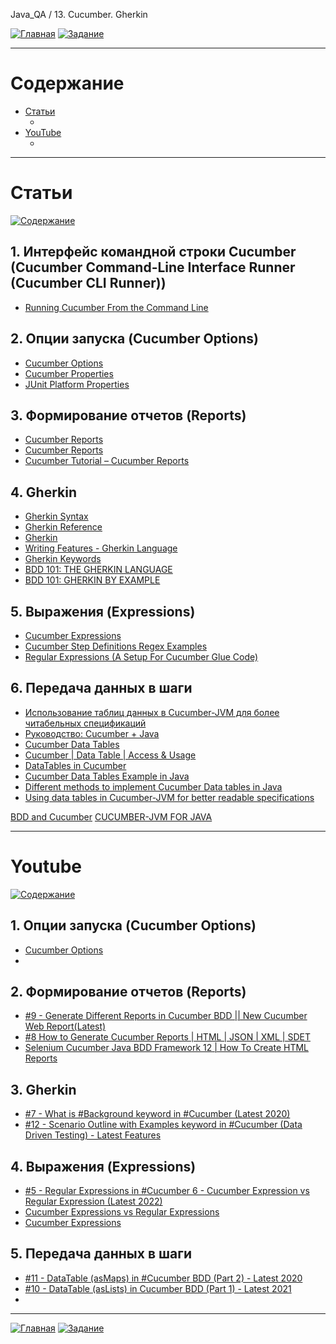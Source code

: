 Java_QA / 13. Сucumber. Gherkin

[![Главная](https://img.shields.io/badge/-Главная-aaccee)](README.md)
[![Задание](https://img.shields.io/badge/-Задание-99ffee)](3.%20Задание.md)

***

# Содержание

* [Статьи](#статьи)
    * []()
* [YouTube](#youtube)
    * []()

***

# Статьи

[![Содержание](https://img.shields.io/badge/-Содержание-66eeff)](#содержание)

## 1. Интерфейс командной строки Cucumber (Cucumber Command-Line Interface Runner (Cucumber CLI Runner))

* [Running Cucumber From the Command Line](https://dzone.com/articles/running-cucumber-from-the-command-line)

## 2. Опции запуска (Cucumber Options)

* [Cucumber Options](https://www.toolsqa.com/cucumber/cucumber-options/)
* [Cucumber Properties](https://github.com/cucumber/cucumber-jvm/tree/main/cucumber-core)
* [JUnit Platform Properties](https://github.com/cucumber/cucumber-jvm/tree/main/cucumber-junit-platform-engine)

## 3. Формирование отчетов (Reports)

* [Cucumber Reports](https://www.toolsqa.com/selenium-cucumber-framework/cucumber-reports/)
* [Cucumber Reports](https://anandhik.medium.com/cucumber-reports-808baa9f19f5)
* [Cucumber Tutorial – Cucumber Reports](https://qaautomation.expert/2020/08/31/cucumber-tutorial-cucumber-reports/)

## 4. Gherkin

* [Gherkin Syntax](https://cucumber.io/docs/gherkin/)
* [Gherkin Reference](https://cucumber.io/docs/gherkin/reference/)
* [Gherkin](https://wellbehaved.readthedocs.io/Gherkin.html)
* [Writing Features - Gherkin Language](https://gist.github.com/dogoku/0c024c55ec124355f01472abc70550f5)
* [Gherkin Keywords](https://toolsqa.com/cucumber/gherkin-keywords/)
* [BDD 101: THE GHERKIN LANGUAGE](https://automationpanda.com/2017/01/26/bdd-101-the-gherkin-language/)
* [BDD 101: GHERKIN BY EXAMPLE](https://automationpanda.com/2017/01/27/bdd-101-gherkin-by-example/)

## 5. Выражения (Expressions)

* [Cucumber Expressions](https://github.com/cucumber/cucumber-expressions)
* [Cucumber Step Definitions Regex Examples](https://www.programsbuzz.com/article/cucumber-step-definitions-regex-examples)
* [Regular Expressions (A Setup For Cucumber Glue Code)](https://www.coveros.com/regular-expressions-a-setup-for-cucumber-glue-code/)

## 6. Передача данных в шаги

* [Использование таблиц данных в Cucumber-JVM для более читабельных спецификаций](https://www.software-testing.ru/library/testing/testing-tools/3629-using-data-tables-in-cucumber-jvm-for-better-readable-specifications)
* [Руководство: Cucumber + Java](https://habr.com/ru/post/332754/)
* [Cucumber Data Tables](https://www.baeldung.com/cucumber-data-tables)
* [Cucumber | Data Table | Access & Usage](https://priyank-it.medium.com/cucumber-data-table-access-usage-95a0bc75011f)
* [DataTables in Cucumber](https://qaautomation.expert/2021/04/24/datatables-in-cucumber/)
* [Cucumber Data Tables Example in Java](https://javapointers.com/automation/cucumber/cucumber-data-tables-example-in-java/)
* [Different methods to implement Cucumber Data tables in Java](https://academy.capgemini.nl/blog/different-methods-implement-cucumber-data-tables-java)
* [Using data tables in Cucumber-JVM for better readable specifications](https://www.ontestautomation.com/using-data-tables-in-cucumber-jvm-for-better-readable-specifications/)

[BDD and Cucumber](https://dev.to/bushraalam/bdd-and-cucumber-24di)
[CUCUMBER-JVM FOR JAVA](https://automationpanda.com/2017/10/24/cucumber-jvm-for-java/)

***

# Youtube

[![Содержание](https://img.shields.io/badge/-Содержание-66eeff)](#содержание)

## 1. Опции запуска (Cucumber Options)

* [Cucumber Options](https://www.youtube.com/watch?v=hNuCDcUrRWg&t=32s&ab_channel=ProgramsBuzz)
* []()

## 2. Формирование отчетов (Reports)

* [#9 - Generate Different Reports in Cucumber BDD || New Cucumber Web Report(Latest)](https://www.youtube.com/watch?v=3Sy-9m7KgZs&list=PLFGoYjJG_fqpObjigKg4bunu6_Ki7Ppn-&index=10&ab_channel=NaveenAutomationLabs)
* [#8 How to Generate Cucumber Reports | HTML | JSON | XML | SDET](https://www.youtube.com/watch?v=Yw_6xnfvvmI&ab_channel=SureshSDETAutomation)
* [Selenium Cucumber Java BDD Framework 12 | How To Create HTML Reports](https://www.youtube.com/watch?v=jmObajLF4jQ&ab_channel=AutomationStepbyStep)

## 3. Gherkin

* [#7 - What is #Background keyword in #Cucumber (Latest 2020)](https://www.youtube.com/watch?v=ZPEzIogLnrM&list=PLFGoYjJG_fqpObjigKg4bunu6_Ki7Ppn-&index=8&ab_channel=NaveenAutomationLabs)
* [#12 - Scenario Outline with Examples keyword in #Cucumber (Data Driven Testing) - Latest Features](https://www.youtube.com/watch?v=dJD5pu9ntAs&ab_channel=NaveenAutomationLabs)

## 4. Выражения (Expressions)

* [#5 - Regular Expressions in #Cucumber 6 - Cucumber Expression vs Regular Expression (Latest 2022)](https://www.youtube.com/watch?v=AxhfQV-6iqw&list=PLFGoYjJG_fqpObjigKg4bunu6_Ki7Ppn-&index=6&ab_channel=NaveenAutomationLabs)
* [Cucumber Expressions vs Regular Expressions](https://www.youtube.com/watch?v=ywuTp6m_P2s&ab_channel=AutomationHubSarthak)
* [Cucumber Expressions](https://www.youtube.com/watch?v=M8OFOsG5kXI&ab_channel=ProgramsBuzz)

## 5. Передача данных в шаги

* [#11 - DataTable (asMaps) in #Cucumber BDD (Part 2) - Latest 2020](https://www.youtube.com/watch?v=opFqJRQsc0o&list=PLFGoYjJG_fqpObjigKg4bunu6_Ki7Ppn-&index=12&ab_channel=NaveenAutomationLabs)
* [#10 - DataTable (asLists) in Cucumber BDD (Part 1) - Latest 2021](https://www.youtube.com/watch?v=ltuirHp0u14&list=PLFGoYjJG_fqpObjigKg4bunu6_Ki7Ppn-&index=11&ab_channel=NaveenAutomationLabs)
* []()

***

[![Главная](https://img.shields.io/badge/-Главная-aaccee)](README.md)
[![Задание](https://img.shields.io/badge/-Задание-99ffee)](3.%20Задание.md)